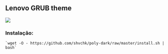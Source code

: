 ## Lenovo GRUB theme

![](https://i.imgur.com/hiLenzG.png)

### Instalação:

    `wget -O - https://github.com/shvchk/poly-dark/raw/master/install.sh | bash`
